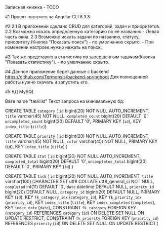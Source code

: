 Записная книжка - TODO

#1 
Проект построен на Angular CLI 8.3.3

#2
2.1 В приложении сделано CRUD для категорий, задач и приоритетов.
2.2 Возможно искать определенную категорию по её названию - Левая часть окна.
2.3 Возможно искать задачи по названию, статусу, приоритету.(Кнопка "Показать поиск") - по умолчанию скрыто. - При изменении настроек нужно нажать на поиск.

#3
Так же представлена статистика по завершенным задачам(Кнопка "Показать статистику"). - по умолчанию скрыто.

#4
Данное приложение берет данные с backend https://github.com/Termopsis/backend-springboot
Для полноценной работы нужно скачать и запустить его.

#5
БД MySQL

Base name "tasklist"
Текст запроса на минимальную бд:

CREATE TABLE `category` (
  `id` bigint(20) NOT NULL AUTO_INCREMENT,
  `title` varchar(45) NOT NULL,
  `completed_count` bigint(20) DEFAULT '0',
  `uncompleted_count` bigint(20) DEFAULT '0',
  PRIMARY KEY (`id`),
  KEY `index_title` (`title`))

CREATE TABLE `priority` (
  `id` bigint(20) NOT NULL AUTO_INCREMENT,
  `title` varchar(45) NOT NULL,
  `color` varchar(45) NOT NULL,
  PRIMARY KEY (`id`),
  KEY `index_title` (`title`)
)

CREATE TABLE `stat` (
  `id` bigint(20) NOT NULL AUTO_INCREMENT,
  `completed_total` bigint(20) DEFAULT '0',
  `uncompleted_total` bigint(20) DEFAULT '0',
  PRIMARY KEY (`id`)
) 

CREATE TABLE `task` (
  `id` bigint(20) NOT NULL AUTO_INCREMENT,
  `title` varchar(100) CHARACTER SET utf8 COLLATE utf8_general_ci NOT NULL,
  `completed` int(11) DEFAULT '0',
  `date` datetime DEFAULT NULL,
  `priority_id` bigint(20) DEFAULT NULL,
  `category_id` bigint(20) DEFAULT NULL,
  PRIMARY KEY (`id`),
  KEY `fk_category_idx` (`category_id`),
  KEY `fk_priority_idx` (`priority_id`),
  KEY `index_title` (`title`),
  KEY `index_completed` (`completed`),
  KEY `index_date` (`date`),
  CONSTRAINT `fk_category` FOREIGN KEY (`category_id`) REFERENCES `category` (`id`) ON DELETE SET NULL ON UPDATE RESTRICT,
  CONSTRAINT `fk_priority` FOREIGN KEY (`priority_id`) REFERENCES `priority` (`id`) ON DELETE SET NULL ON UPDATE RESTRICT
)
